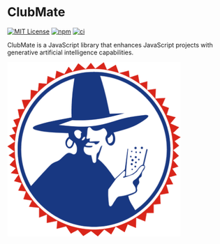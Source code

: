 # ClubMate


[![MIT License](https://img.shields.io/badge/License-MIT-green.svg)](https://choosealicense.com/licenses/mit/)
[![npm](https://img.shields.io/npm/v/clubmate)](https://www.npmjs.com/package/clubmate)
[![ci](https://github.com/kherkeladze/clubmate/actions/workflows/main.yml/badge.svg)](https://github.com/kherkeladze/clubmate/actions/workflows/main.yml/badge.svg)

ClubMate is a JavaScript library that enhances JavaScript projects with generative artificial intelligence capabilities.

<img src="logo.png" alt="clubmate" height="400px" width="397px">
